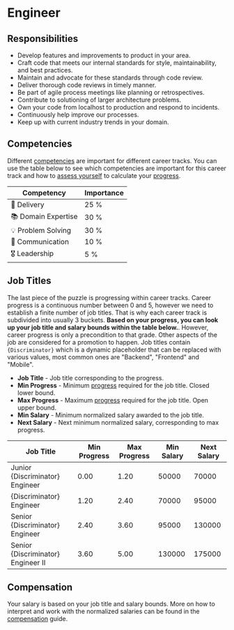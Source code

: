 # Engineer

## Responsibilities

- Develop features and improvements to product in your area.
- Craft code that meets our internal standards for style, maintainability, and best practices.
- Maintain and advocate for these standards through code review.
- Deliver thorough code reviews in timely manner.
- Be part of agile process meetings like planning or retrospectives.
- Contribute to solutioning of larger architecture problems.
- Own your code from localhost to production and respond to incidents.
- Continuously help improve our processes.
- Keep up with current industry trends in your domain.

## Competencies

Different [competencies](../competencies.md) are important for different career tracks. You can use the table below to see which competencies are important for this career track and how to [assess yourself](../meetings/competency-assessment.md) to calculate your [progress](../progress.md).

| Competency          | Importance |
| ------------------- | ---------- |
| 🚚 Delivery         | 25 %       |
| 📚 Domain Expertise | 30 %       |
| 💡 Problem Solving  | 30 %       |
| 💬 Communication    | 10 %       |
| 🎖️ Leadership       | 5 %        |

## Job Titles

The last piece of the puzzle is progressing within career tracks. Career progress is a continuous number between 0 and 5, however we need to establish a finite number of job titles. That is why each career track is subdivided into usually 3 buckets. **Based on your progress, you can look up your job title and salary bounds within the table below.**. However, career progress is only a precondition to that grade. Other aspects of the job are considered for a promotion to happen. Job titles contain `{Discriminator}` which is a dynamic placeholder that can be replaced with various values, most common ones are "Backend", "Frontend" and "Mobile".

- **Job Title** - Job title corresponding to the progress.
- **Min Progress** - Minimum [progress](../progress.md) required for the job title. Closed lower bound.
- **Max Progress** - Maximum [progress](../progress.md) required for the job title. Open upper bound.
- **Min Salary** - Minimum normalized salary awarded to the job title.
- **Next Salary** - Next minimum normalized salary, corresponding to max progress.

| Job Title                          | Min Progress | Max Progress | Min Salary | Next Salary |
| ---------------------------------- | ------------ | ------------ | ---------- | ----------- |
| Junior {Discriminator} Engineer    | 0.00         | 1.20         | 50000      | 70000       |
| {Discriminator} Engineer           | 1.20         | 2.40         | 70000      | 95000       |
| Senior {Discriminator} Engineer    | 2.40         | 3.60         | 95000      | 130000      |
| Senior {Discriminator} Engineer II | 3.60         | 5.00         | 130000     | 175000      |

## Compensation

Your salary is based on your job title and salary bounds. More on how to interpret and work with the normalized salaries can be found in the [compensation](../compensation.md) guide.
